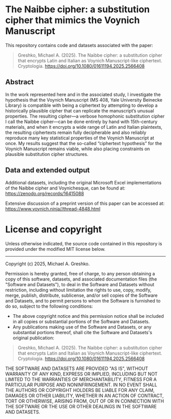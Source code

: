 # The Naibbe cipher: a substitution cipher that mimics the Voynich Manuscript

This repository contains code and datasets associated with the paper:

> Greshko, Michael A. (2025). The Naibbe cipher: a substitution cipher that encrypts
Latin and Italian as Voynich Manuscript-like ciphertext.
Cryptologia. https://doi.org/10.1080/01611194.2025.2566408
  
## Abstract

In the work represented here and in the associated study, I investigate
the hypothesis that the Voynich Manuscript (MS 408, Yale University Beinecke
Library) is compatible with being a ciphertext by attempting to develop a
historically plausible cipher that can replicate the manuscript’s unusual
properties. The resulting cipher—a verbose homophonic substitution cipher I call
the Naibbe cipher—can be done entirely by hand with 15th-century materials, and
when it encrypts a wide range of Latin and Italian plaintexts, the resulting
ciphertexts remain fully decipherable and also reliably reproduce many key
statistical properties of the Voynich Manuscript at once. My results suggest
that the so-called “ciphertext hypothesis” for the Voynich Manuscript remains
viable, while also placing constraints on plausible substitution cipher
structures.

## Data and extended output

Additional datasets, including the original Microsoft Excel implementations of
the Naibbe cipher and Voynichesque, can be found at:
https://zenodo.org/records/16415088

Extensive discussion of a preprint version of this paper can be accessed at:
https://www.voynich.ninja//thread-4848.html

# License and copyright

Unless otherwise indicated, the source code contained in
this repository is provided under the modified MIT license below.

---

Copyright (c) 2025, Michael A. Greshko.

Permission is hereby granted, free of charge, to any person obtaining a copy
of this software, datasets, and associated documentation files (the "Software
and Datasets"), to deal in the Software and Datasets without restriction,
including without limitation the rights to use, copy, modify, merge, publish,
distribute, sublicense, and/or sell copies of the Software and Datasets, and to
permit persons to whom the Software is furnished to do so, subject to the
following conditions:

- The above copyright notice and this permission notice shall be included
  in all copies or substantial portions of the Software and Datasets.
- Any publications making use of the Software and Datasets, or any substantial
  portions thereof, shall cite the Software and Datasets's original publication:

> Greshko, Michael A. (2025). The Naibbe cipher: a substitution cipher that encrypts
Latin and Italian as Voynich Manuscript-like ciphertext.
Cryptologia. https://doi.org/10.1080/01611194.2025.2566408
  
THE SOFTWARE AND DATASETS ARE PROVIDED "AS IS", WITHOUT WARRANTY OF ANY KIND,
EXPRESS OR IMPLIED, INCLUDING BUT NOT LIMITED TO THE WARRANTIES OF
MERCHANTABILITY, FITNESS FOR A PARTICULAR PURPOSE AND NONINFRINGEMENT. IN NO
EVENT SHALL THE AUTHORS OR COPYRIGHT HOLDERS BE LIABLE FOR ANY CLAIM, DAMAGES OR
OTHER LIABILITY, WHETHER IN AN ACTION OF CONTRACT, TORT OR OTHERWISE, ARISING
FROM, OUT OF OR IN CONNECTION WITH THE SOFTWARE OR THE USE OR OTHER DEALINGS IN
THE SOFTWARE AND DATASETS.
